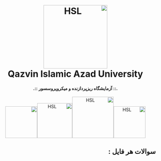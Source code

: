 <div dir="rtl">

<h1 align="center"> <br><a href="https://github.com/Awrsha/"><img src="https://s2.uupload.ir/files/picsart_23-03-22_21-53-01-541_no85.png" alt="HSL" width="200"></a> <br> Qazvin Islamic Azad University <br></h1><b><h4 align="center">.:: آزمایشگاه ریزپردازنده و میکروپروسسور ::.</h4></b><p align="center"><a href="https://github.com/Awrsha/"><img src="https://img.shields.io/badge/Version-1.2.1-brightgreen" alt="HSL" width="100"></a><a href="https://github.com/Awrsha/"><img src="https://img.shields.io/badge/Platform-windows-blue" alt="HSL" width="130"></a><a href="https://github.com/Awrsha/"><img src="https://img.shields.io/badge/LICENSE-MIT-yellow" alt="HSL" width="110"></a><a href="https://github.com/Awrsha/"><img src="https://img.shields.io/badge/Developers-1-lightgrey" alt="" width="100"></a></p>

## سوالات هر فایل :

</p>

</div>
